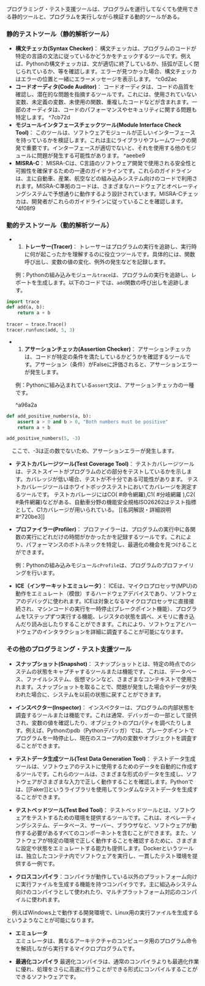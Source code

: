 プログラミング・テスト支援ツールは、プログラムを運行してなくても使用できる静的ツールと、プログラムを実行しながら検証する動的ツールがある。

### 静的テストツール（静的解析ツール）

- **構文チェッカ(Syntax Checker)**： 構文チェッカは、プログラムのコードが特定の言語の文法に従っているかどうかをチェックするツールです。例えば、Pythonの構文チェッカは、文が適切に終了しているか、括弧が正しく閉じられているか、等を確認します。エラーが見つかった場合、構文チェッカはエラーの位置と一緒にエラーメッセージを表示します。
   ^c0d2ac
- **コードオーディタ(Code Auditor)**： コードオーディタは、コードの品質を確認し、潜在的な問題を指摘するツールです。これには、使用されていない変数、未定義の変数、未使用の関数、重複したコードなどが含まれます。一部のオーディタは、コードのパフォーマンスやセキュリティに関する問題も特定します。
   ^7cb72d
- **モジュールインタフェースチェックツール(Module Interface Check Tool)**： このツールは、ソフトウェアモジュールが正しいインターフェースを持っているかを検証します。これは主にライブラリやフレームワークの開発で重要です。インターフェースが適切でないと、それを使用する他のモジュールに問題が発生する可能性があります。
   ^aeebe9
- **MISRA-C**： MISRA-Cは、C言語のソフトウェア開発で使用される安全性と可搬性を確保するための一連のガイドラインです。これらのガイドラインは、主に自動車、産業、航空などの組み込みシステム向けのコードで利用されます。MISRA-C準拠のコードは、さまざまなハードウェアとオペレーティングシステムで予想通りに動作するよう設計されています。MISRA-Cチェッカは、開発者がこれらのガイドラインに従っていることを確認します。 ^4f08f9

### 動的テストツール（動的解析ツール）

- 1. **トレーサー(Tracer)**： トレーサーはプログラムの実行を追跡し、実行時に何が起こったかを理解するのに役立つツールです。具体的には、関数呼び出し、変数の値の変化、例外の発生などを記録します。
    
    例：Pythonの組み込みモジュール`trace`は、プログラムの実行を追跡し、レポートを生成します。以下のコードでは、`add`関数の呼び出しを追跡します。
    
```python
import trace  
def add(a, b):     
	return a + b 
	 
tracer = trace.Trace() 
tracer.runfunc(add, 5, 3)
```


- 1. **アサーションチェッカ(Assertion Checker)**： アサーションチェッカは、コードが特定の条件を満たしているかどうかを確認するツールです。アサーション（条件）がFalseに評価されると、アサーションエラーが発生します。
    
    例：Pythonに組み込まれている`assert`文は、アサーションチェッカの一種です。
    
    
     ^a96a2a
```python
def add_positive_numbers(a, b):     
	assert a > 0 and b > 0, "Both numbers must be positive"     
	return a + b  

add_positive_numbers(5, -3)

```
　ここで、-3は正の数でないため、アサーションエラーが発生します。


- **テストカバレージツール(Test Coverage Tool)**： テストカバレージツールは、テストスイートがプログラムのどの部分をテストしているかを示します。カバレッジが低い場合、テストが不十分である可能性があります。
  テストカバレージツールはホワイトボックステストにおいてカバレージを測定するツールです。
  テストカバレージにはCO( #命令網羅),C1( #分岐網羅 ),C2( #条件網羅)などがある、自動車分野の機能安全規格ISO26262はテスト指標として、C1カバレージが用いられている。
  [[名詞解説・詳細説明#^720be3]]
  
- **プロファイラー(Profiler)**： プロファイラーは、プログラムの実行中に各関数の実行にどれだけの時間がかかったかを記録するツールです。これにより、パフォーマンスのボトルネックを特定し、最適化の機会を見つけることができます。
    
    例：Pythonの組み込みモジュール`cProfile`は、プログラムのプロファイリングを行います。

- **ICE（インサーキットエミュレータ）**： ICEは、マイクロプロセッサ(MPU)の動作をエミュレート（模倣）するハードウェアデバイスであり、ソフトウェアのデバッグに使われます。ICEは対象となるマイクロプロセッサに直接接続され、マシンコードの実行を一時停止(ブレークポイント機能）、プログラムを1ステップずつ実行する機能、レジスタの状態を調べ、メモリに書き込んだり読み出したりすることができます。これにより、ソフトウェアとハードウェアのインタラクションを詳細に調査することが可能になります。

### その他のプログラミング・テスト支援ツール
- **スナップショット(Snapshot)**： スナップショットとは、特定の時点でのシステムの状態をキャプチャするツールまたは機能です。これは、データベース、ファイルシステム、仮想マシンなど、さまざまなコンテキストで使用されます。スナップショットを取ることで、問題が発生した場合やデータが失われた場合に、システムを以前の状態に戻すことができます。
  
- **インスペクター(Inspector)**： インスペクターは、プログラムの内部状態を調査するツールまたは機能です。これは通常、デバッガーの一部として提供され、変数の値を確認したり、オブジェクトのプロパティを調べたりします。例えば、Pythonのpdb（Pythonデバッガ）では、ブレークポイントでプログラムを一時停止し、現在のスコープ内の変数やオブジェクトを調査することができます。
  
- **テストデータ生成ツール(Test Data Generation Tool)**： テストデータ生成ツールは、ソフトウェアのテストに使用するためのデータを自動的に作成するツールです。これらのツールは、さまざまな形式のデータを生成し、ソフトウェアがさまざまな入力で正しく動作することを確認します。Pythonでは、[[Faker]]というライブラリを使用してランダムなテストデータを生成することができます。
  
- **テストベッドツール(Test Bed Tool)**： テストベッドツールとは、ソフトウェアをテストするための環境を提供するツールです。これは、オペレーティングシステム、データベース、サーバー、ブラウザなど、ソフトウェアが動作する必要があるすべてのコンポーネントを含むことができます。また、ソフトウェアが特定の環境で正しく動作することを確認するために、さまざまな設定や状態をエミュレートする能力も提供します。Dockerというツールは、独立したコンテナ内でソフトウェアを実行し、一貫したテスト環境を提供する一例です。

- **クロスコンパイラ**：コンパイラが動作している以外のプラットフォーム向けに実行ファイルを生成する機能を持つコンパイラです。主に組込みシステム向けのコンパイラとして使われたり、マルチプラットフォーム対応のコンパイルに使われます。  
  
　例えばWindows上で動作する開発環境で、Linux用の実行ファイルを生成するというようなことが可能になります。

- **エミュレータ**  
    エミュレータは、異なるアーキテクチャのコンピュータ用のプログラム命令を解読しながら実行するマイクロプログラムです。

- **最適化コンパイラ** 
    最適化コンパイラは、通常のコンパイラよりも最適化作業に優れ、処理をさらに高速に行うことができる形式にコンパイルすることができるソフトウェアです。



